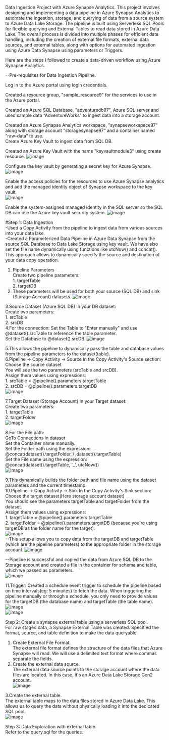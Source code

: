 Data Ingestion Project with Azure Synapse Analytics.
This project involves designing and implementing a data pipeline in Azure Synapse Analytics to automate the ingestion, storage, and querying of data from a source system to Azure Data Lake Storage. The pipeline is built using Serverless SQL Pools for flexible querying and External Tables to read data stored in Azure Data Lake. The overall process is divided into multiple phases for efficient data handling, including the creation of external file formats, external data sources, and external tables, along with options for automated ingestion using Azure Data Synapse using parameters or Triggers.

Here are the steps I followed to create a data-driven workflow using Azure Synapse Analytics.  

--Pre-requisites for Data Ingestion Pipeline.  

Log in to the Azure portal using login credentials.   

Created a resource group, "sample_resource9" for the services to use in the Azure portal.  

Created an Azure SQL Database, "adventuredb97", Azure SQL server and used sample data “AdventureWorks” to ingest data into a storage account.  

Created an Azure Synapse Analytics workspace, "synapseworkspace97" along with storage account "storagesynapse97" and a container named “raw-data” to use.  
Create Azure Key Vault to ingest data from SQL DB.  

Created an Azure Key Vault with the name "keyvaultmodule3" using create resource. 
![image](https://github.com/user-attachments/assets/0a30c3f5-e6ee-4bae-8bbf-a68482e3367d)



Configure the key vault by generating a secret key for Azure Synapse.  
![image](https://github.com/user-attachments/assets/1b053210-444b-4a19-bf2c-f9b800d6908a)



Enable the access policies for the resources to use Azure Synapse analytics and add the managed identity object of Synapse workspace to the key vault.  
![image](https://github.com/user-attachments/assets/a501757f-edc5-424d-b219-235b3932cd48)



Enable the system-assigned managed identity in the SQL server so the SQL DB can use the Azure key vault security system. 
![image](https://github.com/user-attachments/assets/ec6785b8-b54b-4a22-87a3-9986dbdf0ae3)

#Step 1: Data Ingestion  
-Used a Copy Activity from the pipeline to ingest data from various sources into your data lake.  
-Created a Parameterized Data Pipeline in Azure Data Synapse from the source SQL Database to Data Lake Storage using key vault. We have also set the file name dynamically using functions like utcNow() and concat(). This approach allows to dynamically specify the source and destination of your data copy operation.  
  1.	Pipeline Parameters  
	Create two pipeline parameters:  
      1.	targetTable  
      2.	targetDB  
  2.	These parameters will be used for both your source (SQL DB) and sink (Storage Account) datasets.
       ![image](https://github.com/user-attachments/assets/2e071b25-3476-4e24-bd36-9f042deb7e3f)

  3.Source Dataset (Azure SQL DB) In your DB dataset:  
    Create two parameters:  
      1.	srcTable  
      2.	srcDB  
  4.For the connection:
    Set the Table to "Enter manually" and use @dataset().srcTable to reference the table parameter.  
    Set the Database to @dataset().srcDB.
     ![image](https://github.com/user-attachments/assets/311d4e01-fb29-4655-aa5a-eb71755682ad)

  5.This allows the pipeline to dynamically pass the table and database values from the pipeline parameters to the dataset(table).  
  6.Pipeline -> Copy Activity -> Source In the Copy Activity's Source section:  
    Choose the source dataset  
    You will see the two parameters (srcTable and srcDB).  
    Assign them values using expressions:  
      1.	srcTable = @pipeline().parameters.targetTable  
      2.	srcDB = @pipeline().parameters.targetDB  
     ![image](https://github.com/user-attachments/assets/b1da4151-2900-499b-888d-7960a57f2bf4)

  7.Target Dataset (Storage Account) In your Target dataset:  
    Create two parameters:  
      1.	targetTable  
      2.	targetFolder  
     ![image](https://github.com/user-attachments/assets/eddde674-9469-4176-927c-db3834353d6a)

  8.For the File path:  
    GoTo Connections in dataset  
    Set the Container name manually.  
    Set the Folder path using the expression:  
      @concat(dataset().targetFolder,'/',dataset().targetTable)  
    Set the File name using the expression:  
      @concat(dataset().targetTable, '_', utcNow())  
     ![image](https://github.com/user-attachments/assets/f228ea67-a82c-4f6e-8350-3bb817b82a10)  

  9.This dynamically builds the folder path and file name using the dataset parameters and the current timestamp.  
  10.Pipeline -> Copy Activity -> Sink In the Copy Activity's Sink section:  
    Choose the target dataset(Here storage account dataset)  
    You should see the parameters targetTable and targetFolder from the dataset.  
    Assign them values using expressions:  
      1.	targetTable = @pipeline().parameters.targetTable  
      2.	targetFolder = @pipeline().parameters.targetDB (because you're using targetDB as the folder name for the target).  
    ![image](https://github.com/user-attachments/assets/b85d311a-46b6-4101-82e0-fa1da030d32a)  
--This setup allows you to copy data from the targetDB and targetTable (which are the pipeline parameters) to the appropriate folder in the storage account.
   ![image](https://github.com/user-attachments/assets/dd0725dc-c5ba-4d09-965e-ce2e7fdd533d)  


--Pipeline is successful and copied the data from Azure SQL DB to the Storage account and created a file in the container for schema and table, which we passed as parameters.  
![image](https://github.com/user-attachments/assets/30af1f7b-6317-4d8a-84a0-3c8c68044256)  


  11.Trigger: Created a schedule event trigger to schedule the pipeline based on time intervals(eg: 5 minuites) to fetch the data. When triggering the pipeline manually or through a schedule, you only need to      provide values for the targetDB (the database name) and targetTable (the table name).  
  ![image](https://github.com/user-attachments/assets/10f5a256-19f1-4e28-9d41-541bcb683686)  
  ![image](https://github.com/user-attachments/assets/c25fc27f-d0bc-4d87-b795-7236ba7e2bc6)  


Step 2: Create a synapse external table using a serverless SQL pool.  
For raw staged data, a Synapse External Table was created. Specified the format, source, and table definition to make the data queryable.  

  1. Create External File Format.  
  The external file format defines the structure of the data files that Azure Synapse will read. We will use a delimited text format where commas separate the fields.  
  2. Create the external data source.  
  The external data source points to the storage account where the data files are located. In this case, it's an Azure Data Lake Storage Gen2 account.  
  ![image](https://github.com/user-attachments/assets/e80abf8d-34c4-4683-aedc-ccb1fa62129a)



  3.Create the external table.  
  The external table maps to the data files stored in Azure Data Lake. This allows us to query the data without physically loading it into the dedicated SQL pool.  
  ![image](https://github.com/user-attachments/assets/dbe4656b-3a9b-47cb-aa3a-a46053482d9d)  



Step 3: Data Exploration with external table.  
Refer to the query.sql for the queries.  

